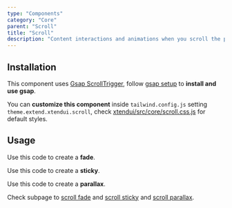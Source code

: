 ```yaml
---
type: "Components"
category: "Core"
parent: "Scroll"
title: "Scroll"
description: "Content interactions and animations when you scroll the page, sticky pinned elements, fade elements, parallax."
---
```


## Installation

This component uses [Gsap ScrollTrigger](https://greensock.com/docs/v3/Plugins/ScrollTrigger), follow [gsap setup](/introduction/getting-started/setup#javascript-gsap) to **install and use gsap**.

You can **customize this component** inside `tailwind.config.js` setting `theme.extend.xtendui.scroll`, check [xtendui/src/core/scroll.css.js](https://github.com/minimit/xtendui/blob/beta/src/core/scroll.css.js) for default styles.

## Usage

Use this code to create a **fade**.

<demo>
  <div class="gatsby_demo_item xt-toggle" data-iframe="demos/components/core/scroll/fade"></div>
</demo>

Use this code to create a **sticky**.

<demo>
  <div class="gatsby_demo_item xt-toggle" data-iframe="demos/components/core/scroll/sticky"></div>
</demo>

Use this code to create a **parallax**.

<demo>
  <div class="gatsby_demo_item xt-toggle" data-iframe="demos/components/core/scroll/parallax"></div>
</demo>

Check subpage to [scroll fade](/components/core/scroll/fade) and [scroll sticky](/components/core/scroll/sticky) and [scroll parallax](/components/core/scroll/parallax).
